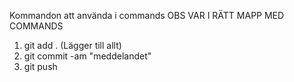 Kommandon att använda i commands
OBS VAR I RÄTT MAPP MED COMMANDS
1. git add . (Lägger till allt)
2. git commit -am "meddelandet"
3. git push
